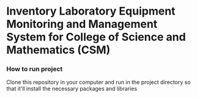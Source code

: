 # Inventory Laboratory Equipment Monitoring and Management System for  College of Science and Mathematics (CSM)

### How to run project
Clone this repository in your computer and run <npm install> in the project directory so that it'll install the necessary packages and libraries
